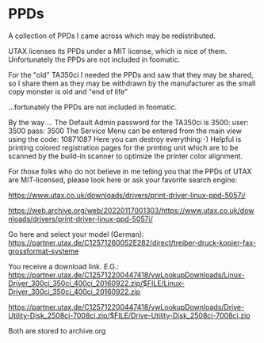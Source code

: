 # PPDs
A collection of PPDs I came across which may be redistributed.

UTAX licenses its PPDs under a MIT license, which is nice of them. Unfortunately the PPDs are not included in foomatic.

For the "old" TA350ci I needed the PPDs and saw that they may be shared, so I share them as they may be withdrawn by the manufacturer as
the small copy monster is old and "end of life"

…fortunately the PPDs are not included in foomatic.

By the way ...
The Default Admin password for the TA350ci is 3500:
user: 3500
pass: 3500
The Service Menu can be entered from the main view using the code:
10871087
Here you can destroy everything:-) 
Helpful is printing colored registration pages for the printing unit which are to be scanned by the build-in scanner to optimize the printer color alignment.

For those folks who do not believe in me telling you that the PPDs of UTAX are MIT-licensed, please look here or ask your favorite search engine:

https://www.utax.co.uk/downloads/drivers/print-driver-linux-ppd-5057i/



https://web.archive.org/web/20220117001303/https://www.utax.co.uk/downloads/drivers/print-driver-linux-ppd-5057i/



Go here and select your model (German):
https://partner.utax.de/C12571260052E282/direct/treiber-druck-kopier-fax-grossformat-systeme

You receive a download link. E.G.:
https://partner.utax.de/C125712200447418/vwLookupDownloads/Linux-Driver_300ci_350ci_400ci_20160922.zip/$FILE/Linux-Driver_300ci_350ci_400ci_20160922.zip

https://partner.utax.de/C125712200447418/vwLookupDownloads/Drive-Utility-Disk_2508ci-7008ci.zip/$FILE/Drive-Utility-Disk_2508ci-7008ci.zip

Both are stored to archive.org
